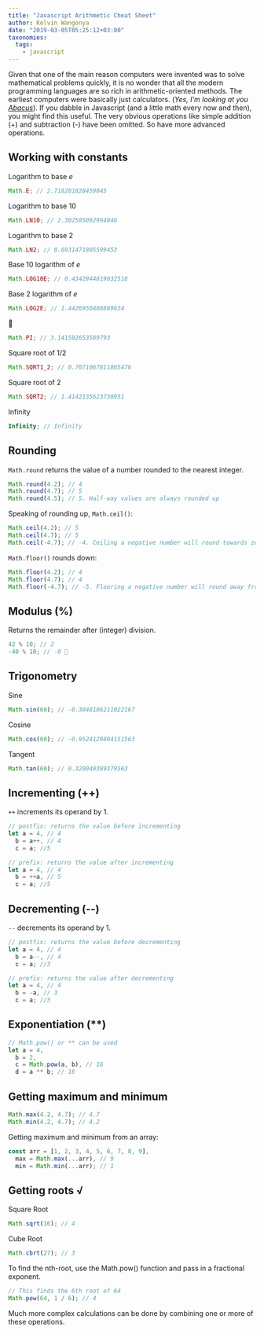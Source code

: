```yaml
---
title: "Javascript Arithmetic Cheat Sheet"
author: Kelvin Wangonya
date: "2019-03-05T05:25:12+03:00"
taxonomies:
  tags:
    - javascript
---
```


Given that one of the main reason computers were invented was to solve mathematical problems quickly,
it is no wonder that all the modern programming languages are so rich in arithmetic-oriented methods. The earliest computers were basically
just calculators. (_Yes, I'm looking at you [Abacus](https://en.wikipedia.org/wiki/Abacus)_).
If you dabble in Javascript (and a little math every now and then), you might find this useful. The very obvious operations like simple addition (+) and subtraction (-) have been omitted. So have more advanced operations.

<!--more-->

## Working with constants

Logarithm to base _e_

```javascript
Math.E; // 2.718281828459045
```

Logarithm to base 10

```javascript
Math.LN10; // 2.302585092994046
```

Logarithm to base 2

```javascript
Math.LN2; // 0.6931471805599453
```

Base 10 logarithm of _e_

```javascript
Math.LOG10E; // 0.4342944819032518
```

Base 2 logarithm of _e_

```javascript
Math.LOG2E; // 1.4426950408889634
```

🥧

```javascript
Math.PI; // 3.141592653589793
```

Square root of 1/2

```javascript
Math.SQRT1_2; // 0.7071067811865476
```

Square root of 2

```javascript
Math.SQRT2; // 1.4142135623730951
```

Infinity

```javascript
Infinity; // Infinity
```

## Rounding

`Math.round` returns the value of a number rounded to the nearest integer.

```javascript
Math.round(4.2); // 4
Math.round(4.7); // 5
Math.round(4.5); // 5. Half-way values are always rounded up
```

Speaking of rounding up, `Math.ceil()`:

```javascript
Math.ceil(4.2); // 5
Math.ceil(4.7); // 5
Math.ceil(-4.7); // -4. Ceiling a negative number will round towards zero
```

`Math.floor()` rounds down:

```javascript
Math.floor(4.2); // 4
Math.floor(4.7); // 4
Math.floor(-4.7); // -5. Flooring a negative number will round away from zero
```

## Modulus (%)

Returns the remainder after (integer) division.

```javascript
42 % 10; // 2
-40 % 10; // -0 🤔
```

## Trigonometry

Sine

```javascript
Math.sin(60); // -0.3048106211022167
```

Cosine

```javascript
Math.cos(60); // -0.9524129804151563
```

Tangent

```javascript
Math.tan(60); // 0.320040389379563
```

## Incrementing (++)

`++` increments its operand by 1.

```javascript
// postfix: returns the value before incrementing
let a = 4, // 4
  b = a++, // 4
  c = a; //5
```

```javascript
// prefix: returns the value after incrementing
let a = 4, // 4
  b = ++a, // 5
  c = a; //5
```

## Decrementing (--)

`--` decrements its operand by 1.

```javascript
// postfix: returns the value before decrementing
let a = 4, // 4
  b = a--, // 4
  c = a; //3
```

```javascript
// prefix: returns the value after decrementing
let a = 4, // 4
  b = -a, // 3
  c = a; //3
```

## Exponentiation (\*\*)

```javascript
// Math.pow() or ** can be used
let a = 4,
  b = 2,
  c = Math.pow(a, b), // 16
  d = a ** b; // 16
```

## Getting maximum and minimum

```javascript
Math.max(4.2, 4.7); // 4.7
Math.min(4.2, 4.7); // 4.2
```

Getting maximum and minimum from an array:

```javascript
const arr = [1, 2, 3, 4, 5, 6, 7, 8, 9],
  max = Math.max(...arr), // 9
  min = Math.min(...arr); // 1
```

## Getting roots √

Square Root

```javascript
Math.sqrt(16); // 4
```

Cube Root

```javascript
Math.cbrt(27); // 3
```

To find the nth-root, use the Math.pow() function and pass in a fractional exponent.

```javascript
// This finds the 6th root of 64
Math.pow(64, 1 / 6); // 4
```

Much more complex calculations can be done by combining one or more of these operations.
